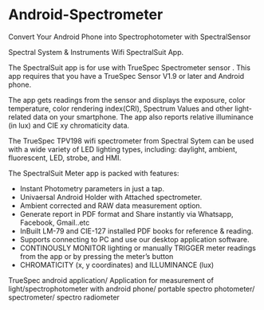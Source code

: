# Android-Spectrometer
Convert Your Android Phone into Spectrophotometer with SpectralSensor

Spectral System & Instruments Wifi SpectralSuit App.

The SpectralSuit  app is for use with TrueSpec Spectrometer sensor . This app requires that you have a TrueSpec Sensor V1.9 or later and Android phone.

The app gets readings from the sensor and displays the exposure, color temperature, color rendering index(CRI), Spectrum Values and other light-related data on your smartphone. 
The app also reports relative illuminance (in lux) and CIE xy chromaticity data.

The TrueSpec TPV198 wifi spectrometer from Spectral Sytem can be used with a wide variety of LED lighting types, including: daylight, ambient, fluorescent, LED, strobe, and HMI. 

The SpectralSuit Meter app is packed with features:
* Instant Photometry parameters in just a tap.
* Univaersal Android Holder with Attached spectrometer.
* Ambient corrected and RAW data measurement option.
* Generate report in PDF format and Share instantly via Whatsapp, Facebook, Gmail..etc
*  InBuilt LM-79 and CIE-127 installed PDF books for reference & reading.
*  Supports connecting to PC and use our desktop application software.
* CONTINOUSLY MONITOR lighting or manually TRIGGER meter readings from the app or by pressing the meter’s button
* CHROMATICITY (x, y coordinates) and ILLUMINANCE (lux)

TrueSpec android application/ Application for measurement of light/spectrophotometer with android phone/ portable spectro photometer/ spectrometer/ spectro radiometer
